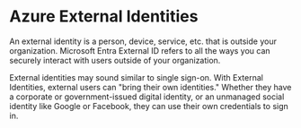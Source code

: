 # Azure External Identities

An external identity is a person, device, service, etc. that is outside your organization. Microsoft Entra External ID refers to all the ways you can securely interact with users outside of your organization.

External identities may sound similar to single sign-on. With External Identities, external users can "bring their own identities." Whether they have a corporate or government-issued digital identity, or an unmanaged social identity like Google or Facebook, they can use their own credentials to sign in.